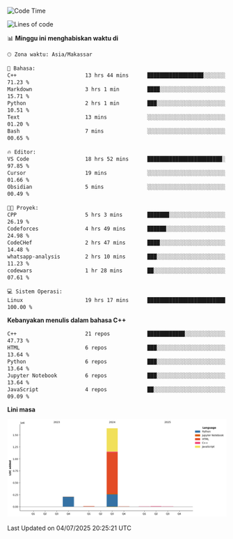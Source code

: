 <!--START_SECTION:waka-->
![Code Time](http://img.shields.io/badge/Code%20Time-311%20hrs%2049%20mins-blue)

![Lines of code](https://img.shields.io/badge/Sejak%20Hello%20World%20aku%20telah%20menulis-1.9%20million%20baris%20kode-blue)

📊 **Minggu ini menghabiskan waktu di** 

```text
🕑︎ Zona waktu: Asia/Makassar

💬 Bahasa: 
C++                      13 hrs 44 mins      ██████████████████░░░░░░░   71.23 % 
Markdown                 3 hrs 1 min         ████░░░░░░░░░░░░░░░░░░░░░   15.71 % 
Python                   2 hrs 1 min         ███░░░░░░░░░░░░░░░░░░░░░░   10.51 % 
Text                     13 mins             ░░░░░░░░░░░░░░░░░░░░░░░░░   01.20 % 
Bash                     7 mins              ░░░░░░░░░░░░░░░░░░░░░░░░░   00.65 % 

🔥 Editor: 
VS Code                  18 hrs 52 mins      ████████████████████████░   97.85 % 
Cursor                   19 mins             ░░░░░░░░░░░░░░░░░░░░░░░░░   01.66 % 
Obsidian                 5 mins              ░░░░░░░░░░░░░░░░░░░░░░░░░   00.49 % 

🐱‍💻 Proyek: 
CPP                      5 hrs 3 mins        ███████░░░░░░░░░░░░░░░░░░   26.19 % 
Codeforces               4 hrs 49 mins       ██████░░░░░░░░░░░░░░░░░░░   24.98 % 
CodeCHef                 2 hrs 47 mins       ████░░░░░░░░░░░░░░░░░░░░░   14.48 % 
whatsapp-analysis        2 hrs 10 mins       ███░░░░░░░░░░░░░░░░░░░░░░   11.23 % 
codewars                 1 hr 28 mins        ██░░░░░░░░░░░░░░░░░░░░░░░   07.61 % 

💻 Sistem Operasi: 
Linux                    19 hrs 17 mins      █████████████████████████   100.00 % 
```

**Kebanyakan menulis dalam bahasa C++** 

```text
C++                      21 repos            ████████████░░░░░░░░░░░░░   47.73 % 
HTML                     6 repos             ███░░░░░░░░░░░░░░░░░░░░░░   13.64 % 
Python                   6 repos             ███░░░░░░░░░░░░░░░░░░░░░░   13.64 % 
Jupyter Notebook         6 repos             ███░░░░░░░░░░░░░░░░░░░░░░   13.64 % 
JavaScript               4 repos             ██░░░░░░░░░░░░░░░░░░░░░░░   09.09 % 
```



**Lini masa**

![Lines of Code chart](https://raw.githubusercontent.com/yusuf601/yusuf601/main/assets/bar_graph.png)


 Last Updated on 04/07/2025 20:25:21 UTC
<!--END_SECTION:waka-->

